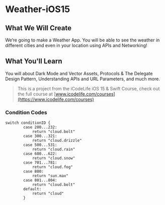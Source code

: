 # Weather-iOS15

## What We Will Create

We’re going to make a Weather App. You will be able to see the weather in different cities and even in your location using APIs and Networking!

## What You'll Learn

You will about Dark Mode and Vector Assets, Protocols & The Delegate Design Pattern, Understanding APIs and URL Parameters, and much more. 

>This is a project from the iCodeLife iOS 15 & Swift Course, check out the full course at [www.icodelife.com/courses](https://www.icodelife.com/courses)

### Condition Codes
```
switch conditionID {
        case 200...232:
            return "cloud.bolt"
        case 300...321:
            return "cloud.drizzle"
        case 500...531:
            return "cloud.rain"
        case 600...622:
            return "cloud.snow"
        case 701...781:
            return "cloud.fog"
        case 800:
            return "sun.max"
        case 801...804:
            return "cloud.bolt"
        default:
            return "cloud"
        }
```
